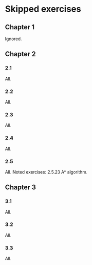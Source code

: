 # Skipped exercises

## Chapter 1
Ignored.

## Chapter 2

### 2.1
All.

### 2.2
All.

### 2.3
All.

### 2.4
All.

### 2.5
All. Noted exercises: 2.5.23 A* algorithm.

## Chapter 3

### 3.1
All.

### 3.2
All.

### 3.3
All. 
